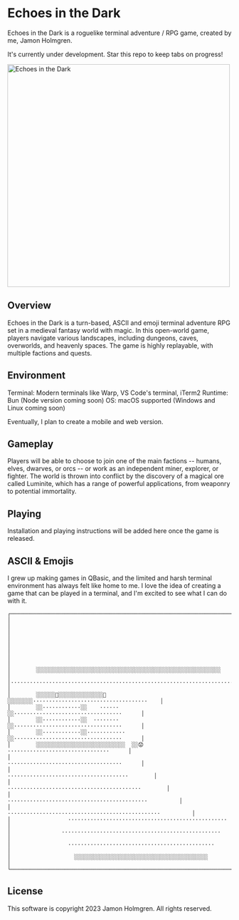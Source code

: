 # Echoes in the Dark

Echoes in the Dark is a roguelike terminal adventure / RPG game, created by me, Jamon Holmgren.

It's currently under development. Star this repo to keep tabs on progress!

<img width="500" alt="Echoes in the Dark" src="https://github.com/jamonholmgren/echoes/assets/1479215/99b3dbd0-daaf-4ddf-a5e7-5a22d21bdafb">

## Overview

Echoes in the Dark is a turn-based, ASCII and emoji terminal adventure RPG set in a medieval fantasy world with magic. In this open-world game, players navigate various landscapes, including dungeons, caves, overworlds, and heavenly spaces. The game is highly replayable, with multiple factions and quests.

## Environment

Terminal: Modern terminals like Warp, VS Code's terminal, iTerm2
Runtime: Bun (Node version coming soon)
OS: macOS supported (Windows and Linux coming soon)

Eventually, I plan to create a mobile and web version.

## Gameplay

Players will be able to choose to join one of the main factions -- humans, elves, dwarves, or orcs -- or work as an independent miner, explorer, or fighter. The world is thrown into conflict by the discovery of a magical ore called Luminite, which has a range of powerful applications, from weaponry to potential immortality.

## Playing

Installation and playing instructions will be added here once the game is released.

## ASCII & Emojis

I grew up making games in QBasic, and the limited and harsh terminal environment has always felt like home to me. I love the idea of creating a game that can be played in a terminal, and I'm excited to see what I can do with it.

```
┌────────────────────────────────────────────────────────────────────────────────┐
│                                                                                │
│                                                                                │
│                                                                                │
│                                                                                │
│        ░░░░░░░░░░░░░░░░░░░░░░░░░░░░░░░░░░░░░░░░░░░░░░░░░░░░░░░░░░              │
│··········································································      │
│        ░░░░░░🚪░░░░░░░░░░░░░░🚪░░░░░░░░····································    │
│        ░░············░░    ······    ░░··································      │
│        ░░············░░  ········    ░░··································      │
│        ░░············░░············  ░░··································      │
│        ░░░░░░░░░░░░░░░░░░░░░░░░░░░░  ░░😟································      │
│                                      ····································      │
│                                  ······································        │
│                              ··········································        │
│                          ············································          │
│                      ················································          │
│                  ··················································            │
│                ··················································              │
│                  ··············································                │
│                    ░░░░░░░░░░░░░░░░░░░░░░░░░░░░░░░░░░░░░░░░░░                  │
└────────────────────────────────────────────────────────────────────────────────┘
```

## License

This software is copyright 2023 Jamon Holmgren. All rights reserved.

